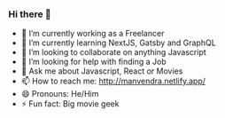 ### Hi there 👋

- 🔭 I’m currently working as a Freelancer
- 🌱 I’m currently learning NextJS, Gatsby and GraphQL
- 👯 I’m looking to collaborate on anything Javascript
- 🤔 I’m looking for help with finding a Job
- 💬 Ask me about Javascript, React or Movies
- 📫 How to reach me: http://manvendra.netlify.app/
- 😄 Pronouns: He/Him
- ⚡ Fun fact: Big movie geek
